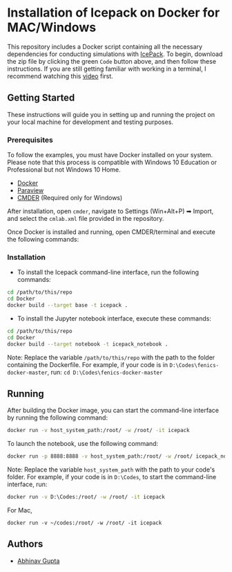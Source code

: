 # Installation of Icepack on Docker for MAC/Windows

This repository includes a Docker script containing all the necessary dependencies for conducting simulations with [IcePack](https://github.com/icepack/icepack/tree/master). To begin, download the zip file by clicking the green `Code` button above, and then follow these instructions. If you are still getting familiar with working in a terminal, I recommend watching this [video](https://www.youtube.com/watch?v=5XgBd6rjuDQ) first.

## Getting Started
These instructions will guide you in setting up and running the project on your local machine for development and testing purposes.

### Prerequisites
To follow the examples, you must have Docker installed on your system. Please note that this process is compatible with Windows 10 Education or Professional but not Windows 10 Home.

* [Docker](https://www.docker.com/products/docker-desktop)
* [Paraview](https://www.paraview.org/download/)
* [CMDER](https://cmder.net/) (Required only for Windows)

After installation, open `cmder`, navigate to Settings (Win+Alt+P) ➡ Import, and select the `cmlab.xml` file provided in the repository.

Once Docker is installed and running, open CMDER/terminal and execute the following commands:

### Installation
- To install the Icepack command-line interface, run the following commands:

```bash
cd /path/to/this/repo
cd Docker
docker build --target base -t icepack .
```

- To install the Jupyter notebook interface, execute these commands:

```bash
cd /path/to/this/repo
cd Docker
docker build --target notebook -t icepack_notebook .
```

Note: Replace the variable `/path/to/this/repo` with the path to the folder containing the Dockerfile. For example, if your code is in `D:\Codes\fenics-docker-master`, run: `cd D:\Codes\fenics-docker-master`

## Running
After building the Docker image, you can start the command-line interface by running the following command:

```bash
docker run -v host_system_path:/root/ -w /root/ -it icepack
```

To launch the notebook, use the following command:

```bash
docker run -p 8888:8888 -v host_system_path:/root/ -w /root/ icepack_notebook
```

Note: Replace the variable `host_system_path` with the path to your code's folder. For example, if your code is in `D:\Codes`, to start the command-line interface, run:

```bash
docker run -v D:\Codes:/root/ -w /root/ -it icepack
```

For Mac,
```shell
docker run -v ~/codes:/root/ -w /root/ -it icepack
```

## Authors
* [Abhinav Gupta](abhigupta.io)